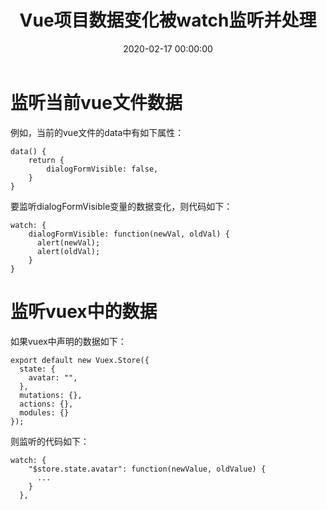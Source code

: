 ﻿---
layout: post
title: Vue项目数据变化被watch监听并处理
date: 2020-02-17 00:00:00
categories: 
- Vue-前端框架
tags: 
- Vue
- Vue-cli
description: Vue项目数据变化被watch监听并处理。
---


# 监听当前vue文件数据
例如，当前的vue文件的data中有如下属性：
```
data() {
	return {
	    dialogFormVisible: false,
	}
}
```
要监听dialogFormVisible变量的数据变化，则代码如下：
```
watch: {
    dialogFormVisible: function(newVal, oldVal) {
      alert(newVal);
      alert(oldVal);
    }
}
```

# 监听vuex中的数据
如果vuex中声明的数据如下：
```
export default new Vuex.Store({
  state: {
    avatar: "", 
  },
  mutations: {},
  actions: {},
  modules: {}
});
```
则监听的代码如下：
```
watch: {
    "$store.state.avatar": function(newValue, oldValue) {
      ...
    }
  },
```
